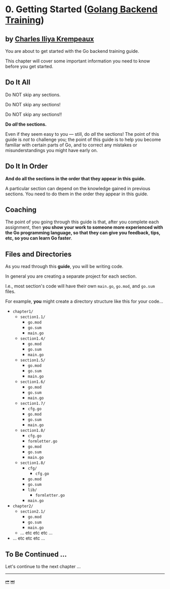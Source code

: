 # 0. Getting Started ([Golang Backend Training](../../README.md))
by [Charles Iliya Krempeaux](http://changelog.ca/)
-----

You are about to get started with the Go backend training guide.

This chapter will cover some important information you need to know before you get started.

## Do It All

Do NOT skip any sections.

Do NOT skip any sections!

Do NOT skip any sections!!

**Do _all_ the sections.**

Even if they seem easy to you — still, do _all_ the sections! The point of this guide is _not_ to challenge you; the point of this guide is to help you become familiar with certain parts of Go, and to correct any mistakes or misunderstandings you might have early on.

## Do It In Order

**And do all the sections in the order that they appear in this guide.**

A particular section can depend on the knowledge gained in previous sections. You need to do them in the order they appear in this guide.

## Coaching

The point of you going through this guide is that, after you complete each assignment, then **you show your work to someone more experienced with the Go programming language, so that they can give you feedback, tips, etc, so you can learn Go faster**.

## Files and Directories

As you read through this **guide**, you will be writing code.

In general you are creating a separate project for each section.

I.e., most section's code will have their own `main.go`, `go.mod`, and `go.sum` files.

For example, **you** might create a directory structure like this for your code...

* `chapter1/`
  * `section1.1/`
    * `go.mod`
    * `go.sum`
    * `main.go`
  * `section1.4/`
    * `go.mod`
    * `go.sum`
    * `main.go`
  * `section1.5/`
    * `go.mod`
    * `go.sum`
    * `main.go`
  * `section1.6/`
    * `go.mod`
    * `go.sum`
    * `main.go`
  * `section1.7/`
    * `cfg.go`
    * `go.mod`
    * `go.sum`
    * `main.go`
  * `section1.8/`
    * `cfg.go`
    * `formletter.go`
    * `go.mod`
    * `go.sum`
    * `main.go`
  * `section1.8/`
    * `cfg/` 
      * `cfg.go`
    * `go.mod`
    * `go.sum`
    * `lib/`
      * `formletter.go`
    * `main.go`
* `chapter2/`
  * `section2.1/`
    * `go.mod`
    * `go.sum`
    * `main.go`
  * ... etc etc etc ...
* ... etc etc etc ...

## To Be Continued …

Let's continue to the next chapter …

-----
[⏮](../../README.md) [⏭️](../outputting/README.md)
